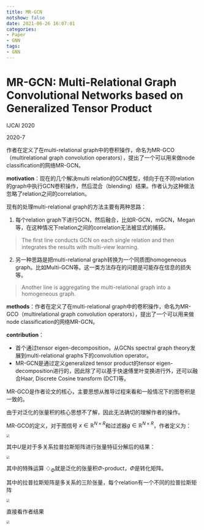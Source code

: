 ```yaml
---
title: MR-GCN
notshow: false
date: 2021-06-26 16:07:01
categories:
- Paper
- GNN
tags:
- GNN
---
```


# MR-GCN: Multi-Relational Graph Convolutional Networks based on Generalized Tensor Product

IJCAI 2020

2020-7

作者在定义了在multi-relational graph中的卷积操作，命名为MR-GCO（multirelational graph convolution operators），提出了一个可以用来做node classification的网络MR-GCN。

<!--more-->

**motivation**：现在的几个解决multi relation的GCN模型，倾向于在不同relation的graph中执行GCN卷积操作，然后混合（blending）结果。作者认为这种做法忽略了relation之间的correlation。

现有的处理multi-relational graph的方法主要有两种思路：

1. 每个relation graph下进行GCN，然后融合，比如R-GCN，mGCN，Megan等，在这种情况下relation之间的correlation无法被显式的捕获。

> The ﬁrst line conducts GCN on each single relation and then integrates the results with multi-view learning.

2. 另一种思路是把multi-relational graph转换为一个同质图homogeneous graph。比如Multi-GCN等。这一类方法存在的问题是可能存在信息的损失等。

> Another line is aggregating the multi-relational graph into a homogeneous graph.

**methods**：作者在定义了在multi-relational graph中的卷积操作，命名为MR-GCO（multirelational graph convolution operators），提出了一个可以用来做node classification的网络MR-GCN。

**contribution**：

- 首个通过tensor eigen-decomposition，从GCNs spectral graph theory发展到multi-relational graphs下的convolution operator。
- MR-GCN是通过定义generalized tensor product的tensor eigen-decomposition进行的，因此除了可以基于快速傅里叶变换进行外，还可以融合Haar, Discrete Cosine transform (DCT)等。

MR-GCO是作者论文的核心，主要思想从推导过程来看和一般情况下的图卷积是一致的。

由于对泛化的张量积的核心思想不了解，因此无法确切的理解作者的操作。

MR-GCO的定义，对于图信号 $x\in \mathbb{R}^{N\times R}$和过滤器$g\in \mathbb{R}^{N\times R}$，作者定义为：

<img src="https://lxy-blog-pics.oss-cn-beijing.aliyuncs.com/asssets/image-20210626164638896.png" style="zoom:50%;" />

其中$U$是对于多关系拉普拉斯矩阵进行张量特征分解后的结果：

<img src="https://lxy-blog-pics.oss-cn-beijing.aliyuncs.com/asssets/image-20210626164341117.png" style="zoom:50%;" />

其中的特殊运算 $\diamondsuit_\Phi$就是泛化的张量积$\Phi$-product，$\Phi$是转化矩阵。

其中的拉普拉斯矩阵是多关系的三阶张量，每个relation有一个不同的拉普拉斯矩阵

<img src="https://lxy-blog-pics.oss-cn-beijing.aliyuncs.com/asssets/image-20210626165323451.png" style="zoom:50%;" />

直接看作者结果

<img src="https://lxy-blog-pics.oss-cn-beijing.aliyuncs.com/asssets/image-20210626164015015.png" style="zoom:50%;" />

